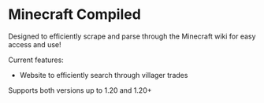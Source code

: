 # Minecraft Compiled
Designed to efficiently scrape and parse through the Minecraft wiki for easy access and use!

Current features:
- Website to efficiently search through villager trades

Supports both versions up to 1.20 and 1.20+ 

